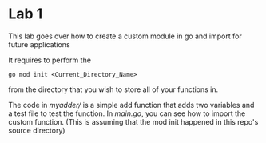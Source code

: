 # Lab 1
This lab goes over how to create a custom module in go and import for future applications

It requires to perform the 

    go mod init <Current_Directory_Name>

from the directory that you wish to store all of your functions in.

The code in *myadder/* is a simple add function that adds two variables and a test file to test the function.
In *main.go*, you can see how to import the custom function.
(This is assuming that the mod init happened in this repo's source directory)